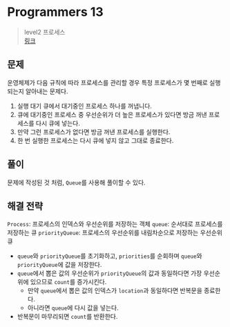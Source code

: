 # Programmers 13

> level2 프로세스
> <br/>
> [링크](https://school.programmers.co.kr/learn/courses/30/lessons/42587)

## 문제

운영체제가 다음 규칙에 따라 프로세스를 관리할 경우 특정 프로세스가 몇 번째로 실행되는지 알아내는 문제다.

1. 실행 대기 큐에서 대기중인 프로세스 하나를 꺼냅니다.
2. 큐에 대기중인 프로세스 중 우선순위가 더 높은 프로세스가 있다면 방금 꺼낸 프로세스를 다시 큐에 넣는다.
3. 만약 그런 프로세스가 없다면 방금 꺼낸 프로세스를 실행한다.
4. 한 번 실행한 프로세스는 다시 큐에 넣지 않고 그대로 종료한다.

## 풀이

문제에 작성된 것 처럼, `Queue`를 사용해 풀이할 수 있다.

## 해결 전략

`Process`: 프로세스의 인덱스와 우선순위를 저장하는 객체
`queue`: 순서대로 프로세스를 저장하는 큐
`priorityQueue`: 프로세스의 우선순위를 내림차순으로 저장하는 우선순위 큐

- `queue`와 `priorityQueue`를 초기화하고, `priorities`를 순회하며 `queue`와 `priorityQueue`에 값을 저장한다.
- `queue`에서 뽑은 값의 우선순위가 `priorityQueue`의 값과 동일하다면 가장 우선순위에 있으므로 `count`를 증가시킨다.
    - 만약 `queue`에서 뽑은 값의 인덱스가 `location`과 동일하다면 반복문을 종료한다.
    - 아니라면 `queue`에 다시 값을 넣는다.
- 반복문이 마무리되면 `count`를 반환한다.
